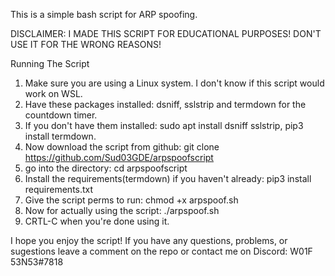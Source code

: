 This is a simple bash script for ARP spoofing.

DISCLAIMER: I MADE THIS SCRIPT FOR EDUCATIONAL PURPOSES! DON'T USE IT FOR THE WRONG REASONS! 

Running The Script

1) Make sure you are using a Linux system. I don't know if this script would work on WSL. 
2) Have these packages installed: dsniff, sslstrip and termdown for the countdown timer.
3) If you don't have them installed: sudo apt install dsniff sslstrip, 
  pip3 install termdown.
4) Now download the script from github: git clone https://github.com/Sud03GDE/arpspoofscript
5) go into the directory: cd arpspoofscript
6) Install the requirements(termdown) if you haven't already: pip3 install requirements.txt
7) Give the script perms to run: chmod +x arpspoof.sh
8) Now for actually using the script: ./arpspoof.sh
9) CRTL-C when you're done using it.

I hope you enjoy the script!
If you have any questions, problems, or sugestions leave a comment on the repo or contact me on Discord: W01F 53N53#7818

